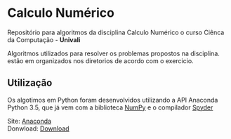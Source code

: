 # Calculo Numérico

Repositório para algoritmos da disciplina Calculo Numérico o curso Ciênca da Computação - **Univali**

Algoritmos utilizados para resolver os problemas propostos na disciplina. 
estão em organizados nos diretorios de acordo com o exercicio.

**Utilização**
------------

Os algotimos em Python foram desenvolvidos utilizando a API Anaconda Python 3.5, que já vem com a biblioteca [NumPy](http://www.numpy.org/) e o compilador [Spyder](https://pythonhosted.org/spyder/)<br>

Site: [Anaconda](https://anaconda.org)<br>
Donwload: [Download ](https://www.continuum.io/downloads)<br>

